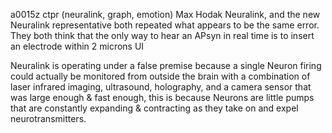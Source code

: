 a0015z ctpr
(neuralink, graph, emotion)
Max Hodak Neuralink, and the new Neuralink representative both repeated what appears to be the same error.
They both think that the only way to hear an APsyn in real time is to insert an electrode within 2 microns UI

Neuralink is operating under a false premise because a single Neuron firing could actually be monitored from outside the brain
with a combination of laser infrared imaging, ultrasound, holography, and a camera sensor that was large enough & fast enough,
this is because Neurons are little pumps that are constantly expanding & contracting as they take on and expel neurotransmitters.
